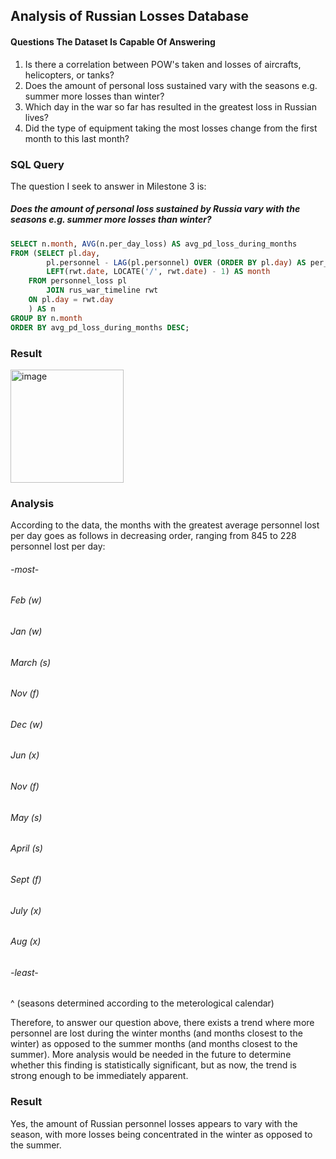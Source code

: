## Analysis of Russian Losses Database

#### Questions The Dataset Is Capable Of Answering
1) Is there a correlation between POW's taken and losses of aircrafts, helicopters, or tanks?
2) Does the amount of personal loss sustained vary with the seasons e.g. summer more losses than winter?
3) Which day in the war so far has resulted in the greatest loss in Russian lives?
4) Did the type of equipment taking the most losses change from the first month to this last month?

### SQL Query
The question I seek to answer in Milestone 3 is:  
##### Does the amount of personal loss sustained by Russia vary with the seasons e.g. summer more losses than winter?

```sql
SELECT n.month, AVG(n.per_day_loss) AS avg_pd_loss_during_months
FROM (SELECT pl.day,
		pl.personnel - LAG(pl.personnel) OVER (ORDER BY pl.day) AS per_day_loss,
		LEFT(rwt.date, LOCATE('/', rwt.date) - 1) AS month
	FROM personnel_loss pl
    	JOIN rus_war_timeline rwt
	ON pl.day = rwt.day
    ) AS n
GROUP BY n.month
ORDER BY avg_pd_loss_during_months DESC;
```
### Result
<img width="181" alt="image" src="https://github.com/KirstenMayland/cs61databases/assets/102620915/95c5c854-bda5-4cdf-93c7-14a96dd38bec">  

### Analysis
According to the data, the months with the greatest average personnel lost per day goes as follows in decreasing order, ranging from 845 to 228 personnel lost per day:  
###### -most-
###### Feb (w)
###### Jan (w)
###### March (s)
###### Nov (f)
###### Dec (w)
###### Jun (x)
###### Nov (f)
###### May (s)
###### April (s)
###### Sept (f)
###### July (x)
###### Aug (x)
###### -least-
^ (seasons determined according to the meterological calendar)  

Therefore, to answer our question above, there exists a trend where more personnel are lost during the winter months (and months closest to the winter) as opposed to the summer months (and months closest to the summer). More analysis would be needed in the future to determine whether this finding is statistically significant, but as now, the trend is strong enough to be immediately apparent.

### Result
Yes, the amount of Russian personnel losses appears to vary with the season, with more losses being concentrated in the winter as opposed to the summer.
